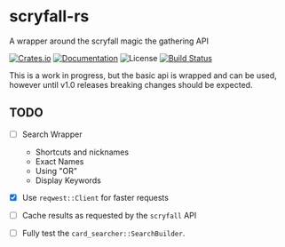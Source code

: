 # scryfall-rs

A wrapper around the scryfall magic the gathering API

[![Crates.io](https://img.shields.io/crates/v/scryfall.svg)](https://crates.io/crates/scryfall)
[![Documentation](https://docs.rs/scryfall/badge.svg)](https://docs.rs/scryfall)
![License](https://img.shields.io/badge/license-MIT-blue.svg)
[![Build Status](https://travis-ci.com/Mendess2526/scryfall-rs.svg?branch=master)](https://travis-ci.com/Mendess2526/scryfall-rs)

This is a work in progress, but the basic api is wrapped and can be used,
however until v1.0 releases breaking changes should be expected.

## TODO

- [ ] Search Wrapper
  - Shortcuts and nicknames
  - Exact Names
  - Using "OR"
  - Display Keywords

- [x] Use `reqwest::Client` for faster requests

- [ ] Cache results as requested by the `scryfall` API

- [ ] Fully test the `card_searcher::SearchBuilder`.
